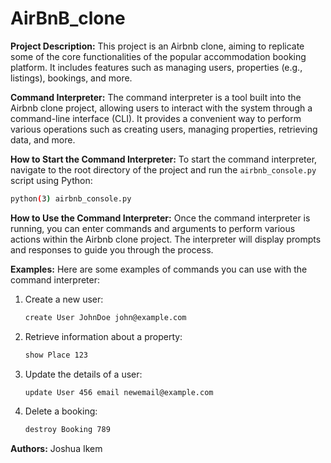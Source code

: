 # AirBnB_clone

**Project Description:**
This project is an Airbnb clone, aiming to replicate some of the core functionalities of the popular accommodation booking platform. It includes features such as managing users, properties (e.g., listings), bookings, and more.

**Command Interpreter:**
The command interpreter is a tool built into the Airbnb clone project, allowing users to interact with the system through a command-line interface (CLI). It provides a convenient way to perform various operations such as creating users, managing properties, retrieving data, and more.

**How to Start the Command Interpreter:**
To start the command interpreter, navigate to the root directory of the project and run the `airbnb_console.py` script using Python:

```bash
python(3) airbnb_console.py
```

**How to Use the Command Interpreter:**
Once the command interpreter is running, you can enter commands and arguments to perform various actions within the Airbnb clone project. The interpreter will display prompts and responses to guide you through the process.

**Examples:**
Here are some examples of commands you can use with the command interpreter:

1. Create a new user:
   ```bash
   create User JohnDoe john@example.com
   ```

2. Retrieve information about a property:
   ```bash
   show Place 123
   ```

3. Update the details of a user:
   ```bash
   update User 456 email newemail@example.com
   ```

4. Delete a booking:
   ```bash
   destroy Booking 789
   ```

**Authors:**
Joshua Ikem 
